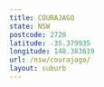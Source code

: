 ```yaml
---
title: COURAJAGO
state: NSW
postcode: 2720
latitude: -35.379935
longitude: 148.383619
url: /nsw/courajago/
layout: suburb
---
```

